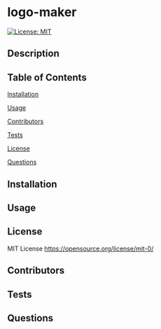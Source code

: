 # logo-maker

[![License: MIT](https://img.shields.io/badge/License-MIT-yellow.svg)](https://opensource.org/licenses/MIT)

## Description

## Table of Contents

[Installation](#installation)

[Usage](#usage)

[Contributors](#contributors)

[Tests](#tests)

[License](#license)

[Questions](#questions)

## Installation

## Usage

## License

MIT License https://opensource.org/license/mit-0/

## Contributors

## Tests

## Questions
